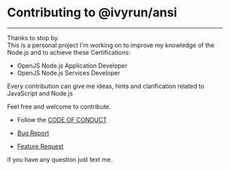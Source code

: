 # Contributing to @ivyrun/ansi

___

Thanks to stop by.  
This is a personal project I'm working on to improve my knowledge of the Node.js and to achieve these Certifications:

- OpenJS Node.js Application Developer
- OpenJS Node.js Services Developer

Every contribution can give me ideas, hints and clarification related to JavaScript and Node.js

Feel free and welcome to contribute.

- Follow the [CODE OF CONDUCT](https://github.com/ivyrun/ansi/blob/main/.github/CODE_OF_CONDUCT.md)

- [Bug Report](https://github.com/ivyrun/ansi/blob/main/.github/ISSUE_TEMPLATE/bug_report.md)

- [Feature Request](https://github.com/ivyrun/ansi/blob/main/.github/ISSUE_TEMPLATE/feature_request.md)

if you have any question just text me.
